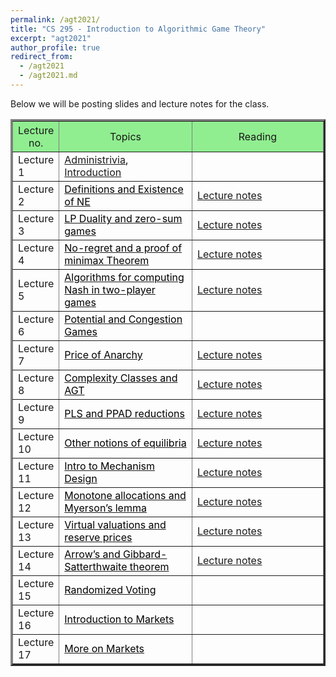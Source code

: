 ```yaml
---
permalink: /agt2021/
title: "CS 295 - Introduction to Algorithmic Game Theory"
excerpt: "agt2021"
author_profile: true
redirect_from: 
  - /agt2021
  - /agt2021.md
---
```

Below we will be posting slides and lecture notes for the class. 

<table align="center" border="3" cellpadding="2" cellspacing="2">
	<thead bgcolor="lightgreen">
		<tr>
			<th style="width:12%"><span style="font-weight:400">Lecture no.</span></th>
			<th style="width:44%"><span style="font-weight:400">Topics</span></th>
			<th style="width:44%"><span style="font-weight:400">Reading</span></th>
		</tr>
	</thead>
		<tr>
			<td>Lecture 1</td>
			<td><font color="#000000"><a href="_pages/syllabus_agt.pdf">Administrivia</a>,  <a href="agtslides/L01%20Introduction.pdf">Introduction</a></font></td>
			<td> </td>
		</tr>
		<tr>
			<td>Lecture 2</td>
			<td><a href="https://panageas.github.io/agtslides/L02%20Definitions.pdf"><font color="#000000">Definitions and Existence of NE</font></a></td>
			<td><a href="https://panageas.github.io/agtslides/CS295L12.pdf">Lecture notes </a></td>
		</tr>
		<tr>
			<td>Lecture 3</td>
			<td><a href="https://panageas.github.io/agtslides/L03%20LPduality.pdf"><font color="#000000">LP Duality and zero-sum games</font></a></td>
			<td><a href="https://panageas.github.io/agtslides/CS295L3.pdf">Lecture notes </a></td>
		</tr>
		<tr>
			<td>Lecture 4</td>
			<td><a href="https://panageas.github.io/agtslides/L04%20No-regret+minmax.pdf"><font color="#000000">No-regret and a proof of minimax Theorem</font></a></td>
			<td><a href="https://panageas.github.io/agtslides/CS295L4.pdf">Lecture notes </a></td>
		</tr>
			<tr>
			<td>Lecture 5</td>
			<td><a href="https://panageas.github.io/agtslides/L03%20LPduality.pdf"><font color="#000000">Algorithms for computing Nash in two-player games</font></a></td>
			<td><a href="https://panageas.github.io/agtslides/CS295L5.pdf">Lecture notes </a></td>
		</tr>
			<tr>
			<td>Lecture 6</td>
			<td><a href="https://panageas.github.io/agtslides/L06%20PotentialGames.pdf"><font color="#000000">Potential and Congestion Games</font></a></td>
			<td> </td>
		</tr>
			<tr>
			<td>Lecture 7</td>
			<td><a href="https://panageas.github.io/agtslides/L07PoA.pdf"><font color="#000000">Price of Anarchy</font></a></td>
			<td><a href="https://panageas.github.io/agtslides/CS295L3.pdf">Lecture notes </a></td>
		</tr>
			<tr>
			<td>Lecture 8</td>
			<td><a href="https://panageas.github.io/agtslides/L08%20Complexity%20Classes.pdf"><font color="#000000">Complexity Classes and AGT</font></a></td>
			<td><a href="https://panageas.github.io/agtslides/CS295L3.pdf">Lecture notes </a></td>
		</tr>
			<tr>
			<td>Lecture 9</td>
			<td><a href="https://panageas.github.io/agtslides/L09%20PPAD%20and%20PLS.pdf"><font color="#000000">PLS and PPAD reductions</font></a></td>
			<td><a href="https://panageas.github.io/agtslides/CS295L3.pdf">Lecture notes </a></td>
		</tr>
			<tr>
			<td>Lecture 10</td>
			<td><a href="https://panageas.github.io/agtslides/L10%20Other%20equilibrium%20notions.pdf"><font color="#000000">Other notions of equilibria</font></a></td>
			<td><a href="https://panageas.github.io/agtslides/CS295L3.pdf">Lecture notes </a></td>
		</tr>
			<tr>
			<td>Lecture 11</td>
			<td><a href="https://panageas.github.io/agtslides/Intro%20to%20Mechanism%20Design.pdf"><font color="#000000">Intro to Mechanism Design</font></a></td>
			<td><a href="https://panageas.github.io/agtslides/CS295L3.pdf">Lecture notes </a></td>
		</tr>
			<tr>
			<td>Lecture 12</td>
			<td><a href="https://panageas.github.io/agtslides/L12%20Myerson's%20lemma.pdf"><font color="#000000">Monotone allocations and Myerson’s lemma</font></a></td>
			<td><a href="https://panageas.github.io/agtslides/CS295L3.pdf">Lecture notes </a></td>
		</tr>
			<tr>
			<td>Lecture 13</td>
			<td><a href="https://panageas.github.io/agtslides/L13%20Myerson's%20lemma%20(part2).pdf"><font color="#000000">Virtual valuations and reserve prices</font></a></td>
			<td><a href="https://panageas.github.io/agtslides/CS295L3.pdf">Lecture notes </a></td>
		</tr>
			<tr>
			<td>Lecture 14</td>
			<td><a href="https://panageas.github.io/agtslides/L14%20Voting.pdf"><font color="#000000">Arrow’s and Gibbard-Satterthwaite theorem</font></a></td>
			<td><a href="https://panageas.github.io/agtslides/CS295L3.pdf">Lecture notes </a></td>
		</tr>
			<tr>
			<td>Lecture 15</td>
			<td><a href="https://panageas.github.io/agtslides/L15%20Voting%20rules.pdf"><font color="#000000">Randomized Voting</font></a></td>
			<td> </td>
		</tr>
			<tr>
			<td>Lecture 16</td>
			<td><a href="https://panageas.github.io/agtslides/Intro%20to%20Markets.pdf"><font color="#000000">Introduction to Markets</font></a></td>
			<td> </td>
		</tr>
			<tr>
			<td>Lecture 17</td>
			<td><a href="https://panageas.github.io/agtslides/L17%20More%20on%20Markets.pdf"><font color="#000000">More on Markets</font></a></td>
			<td> </td>
		</tr>
		<!--
-->
</table>
